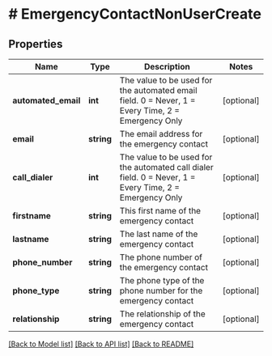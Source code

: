# # EmergencyContactNonUserCreate

## Properties

Name | Type | Description | Notes
------------ | ------------- | ------------- | -------------
**automated_email** | **int** | The value to be used for the automated email field.  0 &#x3D; Never, 1 &#x3D; Every Time, 2 &#x3D; Emergency Only | [optional]
**email** | **string** | The email address for the emergency contact | [optional]
**call_dialer** | **int** | The value to be used for the automated call dialer field.  0 &#x3D; Never, 1 &#x3D; Every Time, 2 &#x3D; Emergency Only | [optional]
**firstname** | **string** | This first name of the emergency contact | [optional]
**lastname** | **string** | The last name of the emergency contact | [optional]
**phone_number** | **string** | The phone number of the emergency contact | [optional]
**phone_type** | **string** | The phone type of the phone number for the emergency contact | [optional]
**relationship** | **string** | The relationship of the emergency contact | [optional]

[[Back to Model list]](../../README.md#models) [[Back to API list]](../../README.md#endpoints) [[Back to README]](../../README.md)
